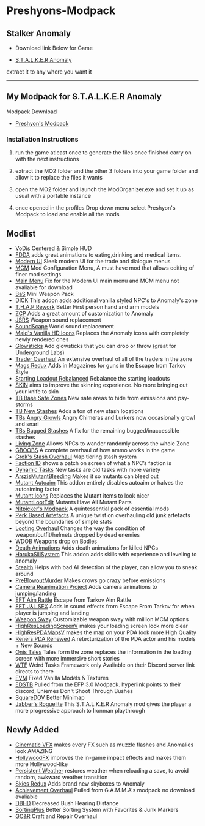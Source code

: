 # Preshyons-Modpack
## **Stalker Anomaly**

- Download link Below for Game

- [S.T.A.L.K.E.R Anomaly](https://www.moddb.com/mods/stalker-anomaly)

extract it to any where you want it

____________________________________________________________________
## My Modpack for S.T.A.L.K.E.R Anomaly

Modpack Download

* [Preshyon's Modpack](https://drive.google.com/file/d/17cMP_a1CQzpFb_la505pMdt6jU17pLsV/view?usp=sharing)

### **Installation Instructions**

1. run the game atleast once to generate the files once finished carry on with the next instructions

2. extract the MO2 folder and the other 3 folders into your game folder and allow it to replace the files it wants

3. open the MO2 folder and launch the ModOrganizer.exe and set it up as usual with a portable instance

4. once opened in the profiles Drop down menu select Preshyon's Modpack to load and enable all the mods

## Modlist
- [VoDis](https://www.moddb.com/mods/stalker-anomaly/addons/vodis) Centered & Simple HUD
- [FDDA](https://www.moddb.com/mods/stalker-anomaly/addons/food-drug-and-drinks-animations-reuploaded) adds great animations to eating,drinking and medical items.
- [Modern UI](https://www.moddb.com/mods/stalker-anomaly/addons/modern-ui-compatible-with-all-directx) Sleek modern UI for the trade and dialogue menus
- [MCM](https://www.moddb.com/mods/stalker-anomaly/addons/anomaly-mod-configuration-menu) Mod Configuration Menu, A must have mod that allows editing of finer mod settings
- [Main Menu]() Fix for the Modern UI main menu and MCM menu not avaliable for download
- [BaS](https://www.moddb.com/mods/stalker-anomaly/addons/boomsticks-and-sharpsticks) Mini Weapon Pack
- [DICK](https://www.moddb.com/mods/stalker-anomaly/addons/dick) This addon adds additional vanilla styled NPC's to Anomaly's zone
- [T.H.A.P Rework](https://www.moddb.com/mods/stalker-anomaly/addons/thap-rework) Better First person hand and arm models
- [ZCP](https://www.moddb.com/mods/stalker-anomaly/addons/survival-mode-remade-151) Adds a great amount of customization to Anomaly
- [JSRS](https://www.moddb.com/mods/stalker-anomaly/addons/solarint-gunshot-overhaul) Weapon sound replacement
- [SoundScape](https://www.moddb.com/mods/stalker-anomaly/addons/soundscape-overhaul-2) World sound replacement
- [Maid's Vanilla HD Icons](https://www.moddb.com/mods/stalker-anomaly/addons/maids-vanilla-hd-icons) Replaces the Anomaly icons with completely newly rendered ones
- [Glowsticks](https://www.moddb.com/mods/stalker-anomaly/addons/glowsticks) Add glowsticks that you can drop or throw (great for Underground Labs)
- [Trader Overhaul](https://www.moddb.com/mods/stalker-anomaly/addons/trader-overhaul-complete) An extensive overhaul of all of the traders in the zone
- [Mags Redux](https://www.moddb.com/mods/stalker-anomaly/addons/armr-arti-and-ravenascendants-mags-redux) Adds in Magazines for guns in the Escape from Tarkov Style
- [Starting Loadout Rebalanced](https://www.moddb.com/mods/stalker-anomaly/addons/starting-loadout-rebalanced-multiple-mods-support) Rebalance the starting loadouts
- [SKIN](https://www.moddb.com/mods/stalker-anomaly/addons/s-k-i-n) aims to improve the skinning experience. No more bringing out your knife to skin
- [TB Base Safe Zones](https://www.moddb.com/mods/stalker-anomaly/addons/tb-coordinate-based-safe-zones-v1-0) New safe areas to hide from emissions and psy-storms
- [TB New Stashes](https://www.moddb.com/mods/stalker-anomaly/addons/tbs-475-new-stash-locations) Adds a ton of new stash locations
- [TBs Angry Growls](https://www.moddb.com/mods/stalker-anomaly/addons/tbs-angry-chimera-growls-v10) Angry Chimeras and Lurkers now occasionally growl and snarl
- [TBs Bugged Stashes](https://www.moddb.com/mods/stalker-anomaly/addons/tbs-bugged-stashes-fix) A fix for the remaining bugged/inaccessible stashes
- [Living Zone](https://www.moddb.com/mods/stalker-anomaly/addons/living-zone-for-151) Allows NPCs to wander randomly across the whole Zone
- [GBOOBS](https://www.moddb.com/mods/stalker-anomaly/addons/100-groks-ballistics-overhaul-eft-like) A complete overhaul of how ammo works in the game
- [Grok's Stash Overhaul](https://www.moddb.com/mods/stalker-anomaly/addons/groks-stash-overhaul-redux) Map tiering stash system
- [Faction ID](https://www.moddb.com/mods/stalker-anomaly/addons/crooks-faction-identification-ui) shows a patch on screen of what a NPC’s faction is
- [Dynamic Tasks](https://www.moddb.com/mods/stalker-anomaly/addons/more-dynamic-tasks) New tasks are old tasks with more variety
- [ArszisMutantBleeding](https://www.moddb.com/mods/stalker-anomaly/addons/arszis-mutant-bleeding) Makes it so mutants can bleed out
- [Mutant Autoaim](https://www.moddb.com/mods/stalker-anomaly/addons/disable-autoaiming-on-mutant-jumpattacks-anomaly-1511) This addon entirely disables autoaim or halves the autoaiming factor
- [Mutant Icons](https://www.moddb.com/mods/stalker-anomaly/addons/new-mutant-icon-parts-meat-151) Replaces the Mutant items to look nicer 
- [MutantLootEdit](https://www.moddb.com/mods/stalker-anomaly/addons/mutants-have-all-mutant-parts) Mutants Have All Mutant Parts
- [Nitpicker's Modpack](https://www.moddb.com/mods/stalker-anomaly/addons/nitpickermodpack) A quintessential pack of essential mods
- [Perk Based Artefacts](https://www.moddb.com/mods/stalker-anomaly/addons/perk-based-artefacts) A unique twist on overhauling old junk artefacts beyond the boundaries of simple stats
- [Looting Overhaul](https://www.moddb.com/mods/stalker-anomaly/addons/looting-overhaul) Changes the way the condition of weapon/outfit/helmets dropped by dead enemies
- [WDOB](https://www.moddb.com/mods/stalker-anomaly/addons/jabbers-weapons-drop-on-bodies) Weapons drop on Bodies
- [Death Animations](https://www.moddb.com/mods/stalker-anomaly/addons/death-animations) Adds death animations for killed NPCs
- [HarukaSillSystem](https://www.moddb.com/mods/stalker-anomaly/addons/anomaly-skill-system) This addon adds skills with experience and leveling to anomaly
- [Stealth](https://www.moddb.com/mods/stalker-anomaly/addons/stealth1) Helps with bad AI detection of the player, can allow you to sneak around
- [PreBlowoutMurder](https://www.moddb.com/mods/stalker-anomaly/addons/pre-blowout-murder) Makes crows go crazy before emissions
- [Camera Reanimation Project](https://www.moddb.com/mods/stalker-anomaly/addons/camera-reanimation-project-inertia) Adds camera animations to jumping/landing
- [EFT Aim Rattle](https://www.moddb.com/mods/stalker-anomaly/addons/eft-aim-rattle) Escape from Tarkov Aim Rattle
- [EFT J&L SFX](https://www.moddb.com/mods/stalker-anomaly/addons/eft-jumpland-sfx) Adds in sound effects from Escape From Tarkov for when player is jumping and landing
- [Weapon Sway](https://www.moddb.com/mods/stalker-anomaly/addons/weapon-sway) Customizable weapon sway with million MCM options
- [HighResLoadingScreenV](https://www.moddb.com/mods/stalker-anomaly/addons/high-resolution-loading-screen) makes your loading screen look more clear
- [HighResPDAMapsV](https://www.moddb.com/mods/stalker-anomaly/addons/high-resolution-maps) makes the map on your PDA look more High Quality
- [Reners PDA Renewed](https://www.moddb.com/mods/stalker-anomaly/addons/reners-pda-renewed-10-rpr) A retexturization of the PDA actor and his models + New Sounds
- [Onis Tales](https://www.moddb.com/mods/stalker-anomaly/addons/onis-tales-from-the-zone) Tales form the zone replaces the information in the loading screen with more immersive short stories
- [WTF](https://discord.com/invite/JSsVJWvZwD) Weird Tasks Framework only Avaliable on their Discord server link directs to there 
- [FVM](https://www.moddb.com/mods/stalker-anomaly/addons/fvm) Fixed Vanilla Models & Textures
- [EDSTB](https://discord.com/invite/vbWwuvMSTN) Pulled from the EFP 3.0 Modpack. hyperlink points to their discord, Eniemes Don't Shoot Through Bushes
- [SquareDOV](https://www.moddb.com/mods/stalker-anomaly/addons/squaredov) Better Minimap
- [Jabber's Roguelite](https://www.moddb.com/mods/stalker-anomaly/addons/jabbers-ironman-roguelite1) This S.T.A.L.K.E.R Anomaly mod gives the player a more progressive approach to Ironman playthrough
## Newly Added
- [Cinematic VFX](https://www.moddb.com/mods/stalker-anomaly/addons/cinemavfx3-5) makes every FX such as muzzle flashes and Anomalies look AMAZING
- [HollywoodFX](https://www.moddb.com/mods/stalker-anomaly/addons/hollywoodfx-v2) improves the in-game impact effects and makes them more Hollywood-like
- [Persistent Weather](https://www.moddb.com/mods/stalker-anomaly/addons/persistent-weather) restores weather when reloading a save, to avoid random, awkward weather transition
- [Skies Redux](https://www.moddb.com/mods/stalker-anomaly/addons/anomaly-skyboxes) Adds brand new skyboxes to Anomaly
- [Achievement Overhaul]() Pulled from G.A.M.M.A's modpack no download avaliable
- [DBHD](https://www.moddb.com/mods/stalker-anomaly/addons/decreased-bush-hearing-distance) Decreased Bush Hearing Distance
- [SortingPlus](https://www.moddb.com/mods/stalker-anomaly/addons/sorting-plus) Better Sorting System with Favorites & Junk Markers
- [GC&R](https://www.moddb.com/mods/stalker-anomaly/addons/groks-craft-and-repair-overhaul) Craft and Repair Overhaul
